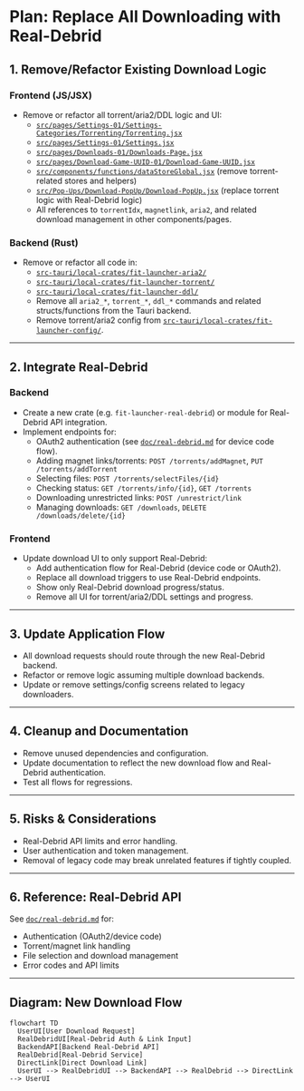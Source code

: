 # Plan: Replace All Downloading with Real-Debrid

## 1. Remove/Refactor Existing Download Logic

### Frontend (JS/JSX)
- Remove or refactor all torrent/aria2/DDL logic and UI:
  - [`src/pages/Settings-01/Settings-Categories/Torrenting/Torrenting.jsx`](src/pages/Settings-01/Settings-Categories/Torrenting/Torrenting.jsx)
  - [`src/pages/Settings-01/Settings.jsx`](src/pages/Settings-01/Settings.jsx)
  - [`src/pages/Downloads-01/Downloads-Page.jsx`](src/pages/Downloads-01/Downloads-Page.jsx)
  - [`src/pages/Download-Game-UUID-01/Download-Game-UUID.jsx`](src/pages/Download-Game-UUID-01/Download-Game-UUID.jsx)
  - [`src/components/functions/dataStoreGlobal.jsx`](src/components/functions/dataStoreGlobal.jsx) (remove torrent-related stores and helpers)
  - [`src/Pop-Ups/Download-PopUp/Download-PopUp.jsx`](src/Pop-Ups/Download-PopUp/Download-PopUp.jsx) (replace torrent logic with Real-Debrid logic)
  - All references to `torrentIdx`, `magnetlink`, `aria2`, and related download management in other components/pages.

### Backend (Rust)
- Remove or refactor all code in:
  - [`src-tauri/local-crates/fit-launcher-aria2/`](src-tauri/local-crates/fit-launcher-aria2/)
  - [`src-tauri/local-crates/fit-launcher-torrent/`](src-tauri/local-crates/fit-launcher-torrent/)
  - [`src-tauri/local-crates/fit-launcher-ddl/`](src-tauri/local-crates/fit-launcher-ddl/)
  - Remove all `aria2_*`, `torrent_*`, `ddl_*` commands and related structs/functions from the Tauri backend.
  - Remove torrent/aria2 config from [`src-tauri/local-crates/fit-launcher-config/`](src-tauri/local-crates/fit-launcher-config/).

---

## 2. Integrate Real-Debrid

### Backend
- Create a new crate (e.g. `fit-launcher-real-debrid`) or module for Real-Debrid API integration.
- Implement endpoints for:
  - OAuth2 authentication (see [`doc/real-debrid.md`](doc/real-debrid.md) for device code flow).
  - Adding magnet links/torrents: `POST /torrents/addMagnet`, `PUT /torrents/addTorrent`
  - Selecting files: `POST /torrents/selectFiles/{id}`
  - Checking status: `GET /torrents/info/{id}`, `GET /torrents`
  - Downloading unrestricted links: `POST /unrestrict/link`
  - Managing downloads: `GET /downloads`, `DELETE /downloads/delete/{id}`

### Frontend
- Update download UI to only support Real-Debrid:
  - Add authentication flow for Real-Debrid (device code or OAuth2).
  - Replace all download triggers to use Real-Debrid endpoints.
  - Show only Real-Debrid download progress/status.
  - Remove all UI for torrent/aria2/DDL settings and progress.

---

## 3. Update Application Flow
- All download requests should route through the new Real-Debrid backend.
- Refactor or remove logic assuming multiple download backends.
- Update or remove settings/config screens related to legacy downloaders.

---

## 4. Cleanup and Documentation
- Remove unused dependencies and configuration.
- Update documentation to reflect the new download flow and Real-Debrid authentication.
- Test all flows for regressions.

---

## 5. Risks & Considerations
- Real-Debrid API limits and error handling.
- User authentication and token management.
- Removal of legacy code may break unrelated features if tightly coupled.

---

## 6. Reference: Real-Debrid API

See [`doc/real-debrid.md`](doc/real-debrid.md) for:
- Authentication (OAuth2/device code)
- Torrent/magnet link handling
- File selection and download management
- Error codes and API limits

---

## Diagram: New Download Flow

```mermaid
flowchart TD
  UserUI[User Download Request]
  RealDebridUI[Real-Debrid Auth & Link Input]
  BackendAPI[Backend Real-Debrid API]
  RealDebrid[Real-Debrid Service]
  DirectLink[Direct Download Link]
  UserUI --> RealDebridUI --> BackendAPI --> RealDebrid --> DirectLink --> UserUI